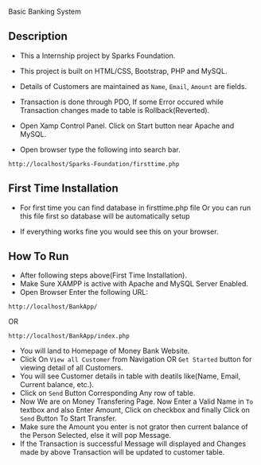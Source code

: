 Basic Banking System

## Description
- This a Internship project by Sparks Foundation.
- This project is built on HTML/CSS, Bootstrap, PHP and MySQL.
- Details of Customers are maintained as `Name`, `Email`, `Amount` are fields.
- Transaction is done through PDO, If some Error occured while Transaction changes made to table is Rollback(Reverted).  

- Open Xamp Control Panel. Click on Start button near Apache and MySQL.
- Open browser type the following into search bar.
```
http://localhost/Sparks-Foundation/firsttime.php
```

## First Time Installation
- For first time you can find database in firsttime.php file Or you can run this file first so database will be automatically setup 

- If everything works fine you would see this on your browser.


## How To Run
- After following steps above(First Time Installation).
- Make Sure XAMPP is active with Apache and MySQL Server Enabled.
- Open Browser Enter the following URL:
```
http://localhost/BankApp/
```
OR
```
http://localhost/BankApp/index.php
```
- You will land to Homepage of Money Bank Website.
- Click On `View all Customer` from Navigation OR `Get Started` button for viewing detail of all Customers.
- You will see Customer details in table with deatils like(Name, Email, Current balance, etc.).
- Click on `Send` Button Corresponding Any row of table.
- Now We are on Money Transfering Page. Now Enter a Valid Name in `To` textbox and also Enter Amount, Click on checkbox and finally Click on `Send` Button To Start Transfer.
- Make sure the Amount you enter is not grator then current balance of the Person Selected, else it will pop Message.
- If the Transaction is successful Message will displayed and Changes made by above Transaction will be updated to customer table. 
